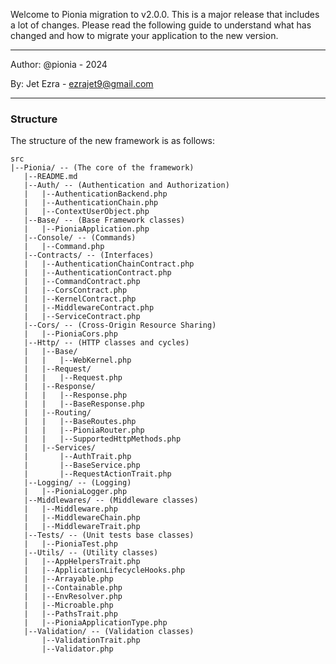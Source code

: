 Welcome to Pionia migration to v2.0.0. This is a major release that includes a lot of changes. 
Please read the following guide to understand what has changed and how to migrate your application to the new version.

---

Author: @pionia - 2024

By: Jet Ezra - ezrajet9@gmail.com

---

### Structure

The structure of the new framework is as follows:

``` 
src
|--Pionia/ -- (The core of the framework)
   |--README.md
   |--Auth/ -- (Authentication and Authorization)
   |   |--AuthenticationBackend.php
   |   |--AuthenticationChain.php
   |   |--ContextUserObject.php
   |--Base/ -- (Base Framework classes)
   |   |--PioniaApplication.php
   |--Console/ -- (Commands)
   |   |--Command.php
   |--Contracts/ -- (Interfaces)
   |   |--AuthenticationChainContract.php
   |   |--AuthenticationContract.php
   |   |--CommandContract.php
   |   |--CorsContract.php
   |   |--KernelContract.php
   |   |--MiddlewareContract.php
   |   |--ServiceContract.php
   |--Cors/ -- (Cross-Origin Resource Sharing)
   |   |--PioniaCors.php
   |--Http/ -- (HTTP classes and cycles)
   |   |--Base/
   |   |   |--WebKernel.php
   |   |--Request/
   |   |   |--Request.php
   |   |--Response/
   |   |   |--Response.php
   |   |   |--BaseResponse.php
   |   |--Routing/
   |   |   |--BaseRoutes.php
   |   |   |--PioniaRouter.php
   |   |   |--SupportedHttpMethods.php
   |   |--Services/
   |       |--AuthTrait.php
   |       |--BaseService.php
   |       |--RequestActionTrait.php
   |--Logging/ -- (Logging)
   |   |--PioniaLogger.php
   |--Middlewares/ -- (Middleware classes)
   |   |--Middleware.php
   |   |--MiddlewareChain.php
   |   |--MiddlewareTrait.php
   |--Tests/ -- (Unit tests base classes)
   |   |--PioniaTest.php
   |--Utils/ -- (Utility classes)
   |   |--AppHelpersTrait.php
   |   |--ApplicationLifecycleHooks.php
   |   |--Arrayable.php
   |   |--Containable.php
   |   |--EnvResolver.php
   |   |--Microable.php
   |   |--PathsTrait.php
   |   |--PioniaApplicationType.php
   |--Validation/ -- (Validation classes)
       |--ValidationTrait.php
       |--Validator.php
